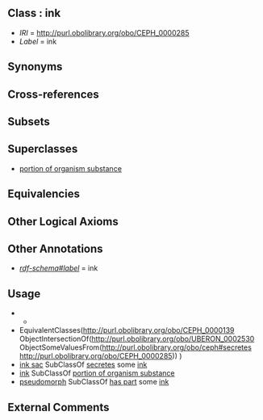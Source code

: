 
## Class : ink

 * *IRI* = http://purl.obolibrary.org/obo/CEPH_0000285
 * *Label* = ink

## Synonyms


## Cross-references


## Subsets


## Superclasses

 * [portion of organism substance](../../UBERON/63/UBERON_0000463.md)

## Equivalencies


## Other Logical Axioms


## Other Annotations

 * *[rdf-schema#label](../../el/rdf-schema#label.md)* = ink

## Usage

 * -
 * EquivalentClasses(<http://purl.obolibrary.org/obo/CEPH_0000139> ObjectIntersectionOf(<http://purl.obolibrary.org/obo/UBERON_0002530> ObjectSomeValuesFrom(<http://purl.obolibrary.org/obo/ceph#secretes> <http://purl.obolibrary.org/obo/CEPH_0000285>)) )
 * [ink sac](../../CEPH/39/CEPH_0000139.md) SubClassOf [secretes](../../es/ceph#secretes.md) some [ink](../../CEPH/85/CEPH_0000285.md)
 * [ink](../../CEPH/85/CEPH_0000285.md) SubClassOf [portion of organism substance](../../UBERON/63/UBERON_0000463.md)
 * [pseudomorph](../../CEPH/11/CEPH_0000211.md) SubClassOf [has part](../../BFO/51/BFO_0000051.md) some [ink](../../CEPH/85/CEPH_0000285.md)

## External Comments

